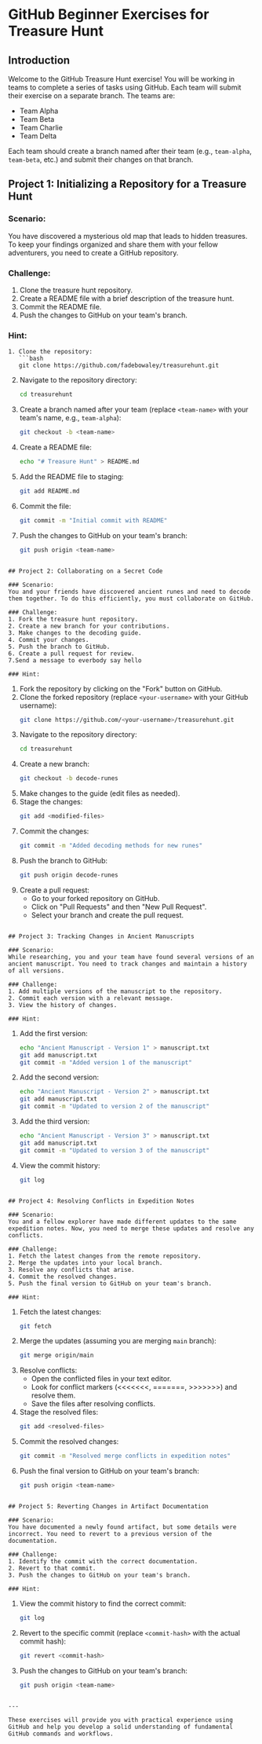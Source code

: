 # GitHub Beginner Exercises for Treasure Hunt

## Introduction

Welcome to the GitHub Treasure Hunt exercise! You will be working in teams to complete a series of tasks using GitHub. Each team will submit their exercise on a separate branch. The teams are:

- Team Alpha
- Team Beta
- Team Charlie
- Team Delta

Each team should create a branch named after their team (e.g., `team-alpha`, `team-beta`, etc.) and submit their changes on that branch.

## Project 1: Initializing a Repository for a Treasure Hunt

### Scenario:
You have discovered a mysterious old map that leads to hidden treasures. To keep your findings organized and share them with your fellow adventurers, you need to create a GitHub repository.

### Challenge:
1. Clone the treasure hunt repository.
2. Create a README file with a brief description of the treasure hunt.
3. Commit the README file.
4. Push the changes to GitHub on your team's branch.

### Hint:
```
1. Clone the repository:
   ```bash
   git clone https://github.com/fadebowaley/treasurehunt.git
   ```
2. Navigate to the repository directory:
   ```bash
   cd treasurehunt
   ```
3. Create a branch named after your team (replace `<team-name>` with your team's name, e.g., `team-alpha`):
   ```bash
   git checkout -b <team-name>
   ```
4. Create a README file:
   ```bash
   echo "# Treasure Hunt" > README.md
   ```
5. Add the README file to staging:
   ```bash
   git add README.md
   ```
6. Commit the file:
   ```bash
   git commit -m "Initial commit with README"
   ```
7. Push the changes to GitHub on your team's branch:
   ```bash
   git push origin <team-name>
   ```
```

## Project 2: Collaborating on a Secret Code

### Scenario:
You and your friends have discovered ancient runes and need to decode them together. To do this efficiently, you must collaborate on GitHub.

### Challenge:
1. Fork the treasure hunt repository.
2. Create a new branch for your contributions.
3. Make changes to the decoding guide.
4. Commit your changes.
5. Push the branch to GitHub.
6. Create a pull request for review.
7.Send a message to everbody say hello

### Hint:
```
1. Fork the repository by clicking on the "Fork" button on GitHub.
2. Clone the forked repository (replace `<your-username>` with your GitHub username):
   ```bash
   git clone https://github.com/<your-username>/treasurehunt.git
   ```
3. Navigate to the repository directory:
   ```bash
   cd treasurehunt
   ```
4. Create a new branch:
   ```bash
   git checkout -b decode-runes
   ```
5. Make changes to the guide (edit files as needed).
6. Stage the changes:
   ```bash
   git add <modified-files>
   ```
7. Commit the changes:
   ```bash
   git commit -m "Added decoding methods for new runes"
   ```
8. Push the branch to GitHub:
   ```bash
   git push origin decode-runes
   ```
9. Create a pull request:
   - Go to your forked repository on GitHub.
   - Click on "Pull Requests" and then "New Pull Request".
   - Select your branch and create the pull request.
```

## Project 3: Tracking Changes in Ancient Manuscripts

### Scenario:
While researching, you and your team have found several versions of an ancient manuscript. You need to track changes and maintain a history of all versions.

### Challenge:
1. Add multiple versions of the manuscript to the repository.
2. Commit each version with a relevant message.
3. View the history of changes.

### Hint:
```
1. Add the first version:
   ```bash
   echo "Ancient Manuscript - Version 1" > manuscript.txt
   git add manuscript.txt
   git commit -m "Added version 1 of the manuscript"
   ```
2. Add the second version:
   ```bash
   echo "Ancient Manuscript - Version 2" > manuscript.txt
   git add manuscript.txt
   git commit -m "Updated to version 2 of the manuscript"
   ```
3. Add the third version:
   ```bash
   echo "Ancient Manuscript - Version 3" > manuscript.txt
   git add manuscript.txt
   git commit -m "Updated to version 3 of the manuscript"
   ```
4. View the commit history:
   ```bash
   git log
   ```
```

## Project 4: Resolving Conflicts in Expedition Notes

### Scenario:
You and a fellow explorer have made different updates to the same expedition notes. Now, you need to merge these updates and resolve any conflicts.

### Challenge:
1. Fetch the latest changes from the remote repository.
2. Merge the updates into your local branch.
3. Resolve any conflicts that arise.
4. Commit the resolved changes.
5. Push the final version to GitHub on your team's branch.

### Hint:
```
1. Fetch the latest changes:
   ```bash
   git fetch
   ```
2. Merge the updates (assuming you are merging `main` branch):
   ```bash
   git merge origin/main
   ```
3. Resolve conflicts:
   - Open the conflicted files in your text editor.
   - Look for conflict markers (<<<<<<<, =======, >>>>>>>) and resolve them.
   - Save the files after resolving conflicts.
4. Stage the resolved files:
   ```bash
   git add <resolved-files>
   ```
5. Commit the resolved changes:
   ```bash
   git commit -m "Resolved merge conflicts in expedition notes"
   ```
6. Push the final version to GitHub on your team's branch:
   ```bash
   git push origin <team-name>
   ```
```

## Project 5: Reverting Changes in Artifact Documentation

### Scenario:
You have documented a newly found artifact, but some details were incorrect. You need to revert to a previous version of the documentation.

### Challenge:
1. Identify the commit with the correct documentation.
2. Revert to that commit.
3. Push the changes to GitHub on your team's branch.

### Hint:
```
1. View the commit history to find the correct commit:
   ```bash
   git log
   ```
2. Revert to the specific commit (replace `<commit-hash>` with the actual commit hash):
   ```bash
   git revert <commit-hash>
   ```
3. Push the changes to GitHub on your team's branch:
   ```bash
   git push origin <team-name>
   ```
```

---

These exercises will provide you with practical experience using GitHub and help you develop a solid understanding of fundamental GitHub commands and workflows.
